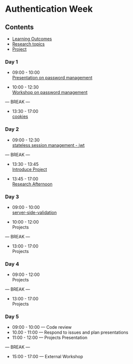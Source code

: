 # Authentication Week

## Contents

- [Learning Outcomes](./learning-outcomes.md)
- [Research topics](./research-afternoon.md)
- [Project](./project.md)

### Day 1

- 09:00 - 10:00 <br>
  [Presentation on password management](https://docs.google.com/presentation/d/1EwWXNoJHxRoJxhFRvwvOr2tqslQe4PBxyDeRHWJFJH4/edit#slide=id.p1)

- 10:00 - 12:30 <br>
  [Workshop on password management](https://github.com/GSG-CA/ws-password-management)

— BREAK —

- 13:30 - 17:00 <br>
  [cookies](https://github.com/GSG-CA/cookies-ws)

### Day 2

- 09:00 - 12:30 <br>
  [stateless session management - jwt](https://github.com/GSG-CA/jwt-ws)

— BREAK —

- 13:30 - 13:45 <br>
  [Introduce Project](./project.md)

- 13:45 - 17:00 <br>
  [Research Afternoon](./research-afternoon.md)

### Day 3

- 09:00 - 10:00 <br>
  [server-side-validation](https://github.com/GSG-CA/server-side-validation)

- 10:00 - 12:00 <br>
  Projects

— BREAK —

- 13:00 - 17:00<br>
  Projects

### Day 4

- 09:00 - 12:00 <br>
  Projects

— BREAK —

- 13:00 - 17:00 <br>
  Projects

### Day 5

- 09:00 - 10:00 — Code review
- 10.00 - 11:00 — Respond to issues and plan presentations
- 11:00 - 12:00 — Projects Presentation

— BREAK —

- 15:00 - 17:00 — External Workshop
